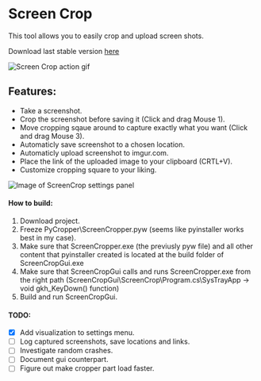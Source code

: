 # Screen Crop
This tool allows you to easily crop and upload screen shots.

Download last stable version [here](http://www.megafileupload.com/ap5e/Install.rar)

![Screen Crop action gif](https://github.com/InviBear/ScreenCrop/blob/master/Readme/ScreenCropAction.gif)

## Features:

* Take a screenshot.
* Crop the screenshot before saving it (Click and drag Mouse 1).
* Move cropping sqaue around to capture exactly what you want (Click and drag Mouse 3).
* Automaticly save screenshot to a chosen location.
* Automaticly upload screenshot to imgur.com.
* Place the link of the uploaded image to your clipboard (CRTL+V).
* Customize cropping square to your liking.

![Image of ScreenCrop settings panel](https://github.com/InviBear/ScreenCrop/blob/master/Readme/Settings.png)


#### How to build:
1. Download project.
2. Freeze PyCropper\ScreenCropper.pyw (seems like pyinstaller works best in my case).
3. Make sure that ScreenCropper.exe (the previusly pyw file) and all other content that pyinstaller created is located at the build folder of ScreenCropGui.exe
4. Make sure that ScreenCropGui calls and runs ScreenCropper.exe from the right path
(ScreenCropGui\ScreenCrop\Program.cs\SysTrayApp -> void gkh_KeyDown() function)
5. Build and run ScreenCropGui.

#### TODO:

- [X] Add visualization to settings menu.
- [ ] Log captured screenshots, save locations and links.
- [ ] Investigate random crashes.
- [ ] Document gui counterpart.
- [ ] Figure out make cropper part load faster.
